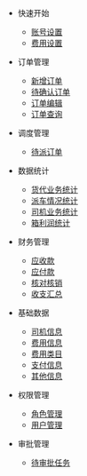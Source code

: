 - 快速开始
    - [账号设置](/account)
    - [费用设置](/fee)

- 订单管理
    - [新增订单](/addOrder)
    - [待确认订单](/unconfirmOrder) 
    - [订单编辑](/orderEdit)      
    - [订单查询](/orderQuery) 

- 调度管理
    - [待派订单](/dispatchOrder)

- 数据统计
    - [货代业务统计](/freightData) 
    - [派车情况统计](/dispatchData) 
    - [司机业务统计](/driverData) 
    - [箱利润统计](/profitData)

- 财务管理
    - [应收款](/income) 
    - [应付款](/payment) 
    - [核对核销](/check) 
    - [收支汇总](/balance)

- 基础数据
    - [司机信息](/driver) 
    - [费用信息](/cost) 
    - [费用类目](/category) 
    - [支付信息](/paymentInfo)
    - [其他信息](/otherInfo) 

- 权限管理
    - [角色管理](/role) 
    - [用户管理](/user) 

- 审批管理
    - [待审批任务](/task) 
 
      

      
    